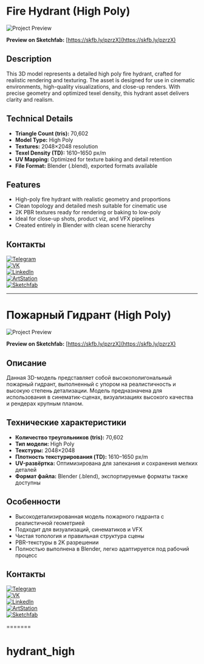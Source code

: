 
# Fire Hydrant (High Poly)

![Project Preview](https://github.com/RgAnna/hydrant_high/blob/main/Render/video_hydrant.gif)

__Preview on Sketchfab:__ [https://skfb.ly/pzrzX](https://skfb.ly/pzrzX)  

## Description

This 3D model represents a detailed high poly fire hydrant, crafted for realistic rendering and texturing. The asset is designed for use in cinematic environments, high-quality visualizations, and close-up renders. With precise geometry and optimized texel density, this hydrant asset delivers clarity and realism.

## Technical Details

- **Triangle Count (tris):** 70,602  
- **Model Type:** High Poly  
- **Textures:** 2048×2048 resolution  
- **Texel Density (TD):** 1610–1650 px/m  
- **UV Mapping:** Optimized for texture baking and detail retention  
- **File Format:** Blender (.blend), exported formats available

## Features

- High-poly fire hydrant with realistic geometry and proportions  
- Clean topology and detailed mesh suitable for cinematic use  
- 2K PBR textures ready for rendering or baking to low-poly  
- Ideal for close-up shots, product viz, and VFX pipelines  
- Created entirely in Blender with clean scene hierarchy

## Контакты

[![Telegram](https://img.shields.io/badge/-Telegram-2CA5E0?style=flat&logo=telegram&logoColor=white)](https://t.me/RgAnna_Art)  
[![VK](https://img.shields.io/badge/-VK-4C75A3?style=flat&logo=vk&logoColor=white)](https://vk.com/rganna_art)  
[![LinkedIn](https://img.shields.io/badge/-LinkedIn-0077B5?style=flat&logo=linkedin&logoColor=white)](https://www.linkedin.com/in/anna-rogova-487090370/)  
[![ArtStation](https://img.shields.io/badge/-ArtStation-13AFF0?style=flat&logo=artstation&logoColor=white)](https://www.artstation.com/rganna)  
[![Sketchfab](https://img.shields.io/badge/-Sketchfab-000000?style=flat&logo=sketchfab&logoColor=white)](https://sketchfab.com/RgAnna)

___

# Пожарный Гидрант (High Poly)

![Project Preview](https://github.com/RgAnna/hydrant_high/blob/main/Render/video_hydrant.gif)

__Preview on Sketchfab:__ [https://skfb.ly/pzrzX](https://skfb.ly/pzrzX)  

## Описание

Данная 3D-модель представляет собой высокополигональный пожарный гидрант, выполненный с упором на реалистичность и высокую степень детализации. Модель предназначена для использования в синематик-сценах, визуализациях высокого качества и рендерах крупным планом.

## Технические характеристики

- **Количество треугольников (tris):** 70,602  
- **Тип модели:** High Poly  
- **Текстуры:** 2048×2048  
- **Плотность текстурирования (TD):** 1610–1650 px/m  
- **UV-развёртка:** Оптимизирована для запекания и сохранения мелких деталей  
- **Формат файла:** Blender (.blend), экспортируемые форматы также доступны

## Особенности

- Высокодетализированная модель пожарного гидранта с реалистичной геометрией  
- Подходит для визуализаций, синематиков и VFX  
- Чистая топология и правильная структура сцены  
- PBR-текстуры в 2K разрешении  
- Полностью выполнена в Blender, легко адаптируется под рабочий процесс

## Контакты

[![Telegram](https://img.shields.io/badge/-Telegram-2CA5E0?style=flat&logo=telegram&logoColor=white)](https://t.me/RgAnna_Art)  
[![VK](https://img.shields.io/badge/-VK-4C75A3?style=flat&logo=vk&logoColor=white)](https://vk.com/rganna_art)  
[![LinkedIn](https://img.shields.io/badge/-LinkedIn-0077B5?style=flat&logo=linkedin&logoColor=white)](https://www.linkedin.com/in/anna-rogova-487090370/)  
[![ArtStation](https://img.shields.io/badge/-ArtStation-13AFF0?style=flat&logo=artstation&logoColor=white)](https://www.artstation.com/rganna)  
[![Sketchfab](https://img.shields.io/badge/-Sketchfab-000000?style=flat&logo=sketchfab&logoColor=white)](https://sketchfab.com/RgAnna)

=======

# hydrant_high

